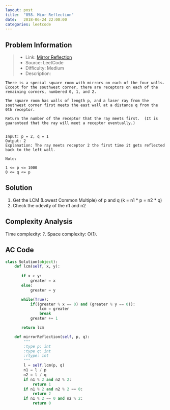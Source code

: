 ```yaml
---
layout: post
title:  "858. Mior Reflection"
date:   2018-06-24 22:00:00
categories: leetcode
---
```



## Problem Information

> * Link: [Mirror Reflection](https://leetcode.com/problems/mirror-reflection/description/)
> * Source: LeetCode
> * Difficulty: Medium
> * Description: 


```
There is a special square room with mirrors on each of the four walls.  Except for the southwest corner, there are receptors on each of the remaining corners, numbered 0, 1, and 2.

The square room has walls of length p, and a laser ray from the southwest corner first meets the east wall at a distance q from the 0th receptor.

Return the number of the receptor that the ray meets first.  (It is guaranteed that the ray will meet a receptor eventually.)


Input: p = 2, q = 1
Output: 2
Explanation: The ray meets receptor 2 the first time it gets reflected back to the left wall.

Note:

1 <= p <= 1000
0 <= q <= p
```

## Solution
1. Get the LCM (Lowest Common Multiple) of p and q (k = n1 * p = n2 * q)
2. Check the odevity of the n1 and n2

## Complexity Analysis
Time complexity: ?. Space complexity: O(1).

## AC Code

``` python
class Solution(object):
    def lcm(self, x, y):
        
       if x > y:
           greater = x
       else:
           greater = y

       while(True):
           if((greater % x == 0) and (greater % y == 0)):
               lcm = greater
               break
           greater += 1

       return lcm

    def mirrorReflection(self, p, q):
        """
        :type p: int
        :type q: int
        :rtype: int
        """
        l = self.lcm(p, q)
        n1 = l / p 
        n2 = l / q
        if n1 % 2 and n2 % 2:
            return 1
        if n1 % 2 and n2 % 2 == 0:
            return 2
        if n1 % 2 == 0 and n2 % 2:
            return 0
```



[jekyll-docs]: https://jekyllrb.com/docs/home
[jekyll-gh]:   https://github.com/jekyll/jekyll
[jekyll-talk]: https://talk.jekyllrb.com/

